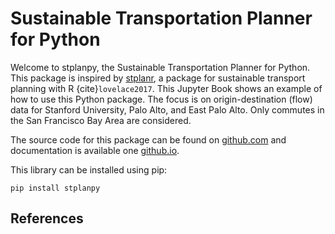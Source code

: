 # Sustainable Transportation Planner for Python

Welcome to stplanpy, the Sustainable Transportation Planner for Python. This
package is inspired by [stplanr](https://docs.ropensci.org/stplanr/), a package
for sustainable transport planning with R {cite}`lovelace2017`. This Jupyter
Book shows an example of how to use this Python package. The focus is on
origin-destination (flow) data for Stanford University, Palo Alto, and East Palo
Alto. Only commutes in the San Francisco Bay Area are considered. 

The source code for this package can be found on
[github.com](https://github.com/pctBayArea/stplanpy) and documentation is
available one
[github.io](https://pctbayarea.github.io/stplanpy/source/stplanpy.html).

This library can be installed using pip:

`pip install stplanpy`


## References
```{bibliography}
```
